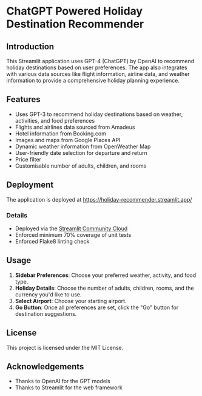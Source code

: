 # ChatGPT Powered Holiday Destination Recommender

## Introduction
This Streamlit application uses GPT-4 (ChatGPT) by OpenAI to recommend holiday destinations based on user preferences. The app also integrates with various data sources like flight information, airline data, and weather information to provide a comprehensive holiday planning experience.

## Features

- Uses GPT-3 to recommend holiday destinations based on weather, activities, and food preferences
- Flights and airlines data sourced from Amadeus
- Hotel information from Booking.com
- Images and maps from Google Places API
- Dynamic weather information from OpenWeather Map
- User-friendly date selection for departure and return
- Price filter
- Customisable number of adults, children, and rooms

## Deployment

The application is deployed at https://holiday-recommender.streamlit.app/

### Details
- Deployed via the [Streamlit Community Cloud](https://docs.streamlit.io/streamlit-community-cloud/deploy-your-app)
- Enforced minimum 70% coverage of unit tests
- Enforced Flake8 linting check

## Usage

1. **Sidebar Preferences**: Choose your preferred weather, activity, and food type.
2. **Holiday Details**: Choose the number of adults, children, rooms, and the currency you'd like to use.
3. **Select Airport**: Choose your starting airport.
4. **Go Button**: Once all preferences are set, click the "Go" button for destination suggestions.

## License
This project is licensed under the MIT License.

## Acknowledgements

- Thanks to OpenAI for the GPT models
- Thanks to Streamlit for the web framework